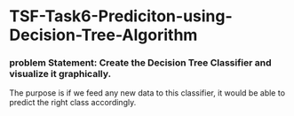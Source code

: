 # TSF-Task6-Prediciton-using-Decision-Tree-Algorithm

### problem Statement: Create the Decision Tree Classifier and visualize it graphically.

The purpose is if we feed any new data to this classifier, it would be able to predict the right class accordingly.
